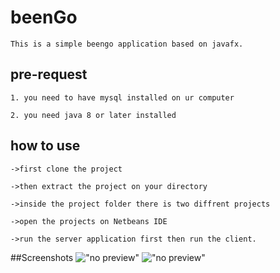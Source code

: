# beenGo

	This is a simple beengo application based on javafx.

## pre-request

	1. you need to have mysql installed on ur computer
	
	2. you need java 8 or later installed

## how to use
	->first clone the project
	
	->then extract the project on your directory
	
	->inside the project folder there is two diffrent projects
	
	->open the projects on Netbeans IDE 
	
	->run the server application first then run the client.
	
##Screenshots
!["no preview"](/screenshots/client.jpg)
!["no preview"](/screenshots/server.jpg)
